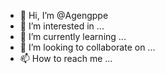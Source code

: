 - 👋 Hi, I’m @Agengppe
- 👀 I’m interested in ...
- 🌱 I’m currently learning ...
- 💞️ I’m looking to collaborate on ...
- 📫 How to reach me ...

<!---
Agengppe/Agengppe is a ✨ special ✨ repository because its `README.md` (this file) appears on your GitHub profile.
You can click the Preview link to take a look at your changes.
--->
